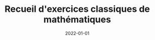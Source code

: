 ---
title: "Recueil d'exercices classiques de mathématiques"
collection: documents
permalink: /documents/recm
date: 2022-01-01
overleaf: 'https://www.overleaf.com/read/ydhnzxprjkqb'
citation: "Recueil d'exercices classiques de mathématiques de niveau classes préparatoires (PSI-PC), agrémenté d’illustrations, de remarques, de méthodes et de notes historiques."
---